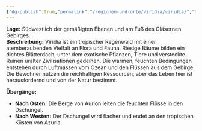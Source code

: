 ```yaml
---
{"dg-publish":true,"permalink":"/regionen-und-orte/viridia/viridia/","tags":["Region"],"created":"2024-12-27T12:44:19.821+01:00","updated":"2025-01-16T11:33:12.252+01:00"}
---
```


**Lage:** Südwestlich der gemäßigten Ebenen und am Fuß des Gläsernen Gebirges.  
**Beschreibung:** Viridia ist ein tropischer Regenwald mit einer atemberaubenden Vielfalt an Flora und Fauna. Riesige Bäume bilden ein dichtes Blätterdach, unter dem exotische Pflanzen, Tiere und versteckte Ruinen uralter Zivilisationen gedeihen. Die warmen, feuchten Bedingungen entstehen durch Luftmassen vom Ozean und den Flüssen aus dem Gebirge. Die Bewohner nutzen die reichhaltigen Ressourcen, aber das Leben hier ist herausfordernd und von der Natur bestimmt.

**Übergänge:**

- **Nach Osten:** Die Berge von Aurion leiten die feuchten Flüsse in den Dschungel.
- **Nach Westen:** Der Dschungel wird flacher und endet an den tropischen Küsten von Azuria.